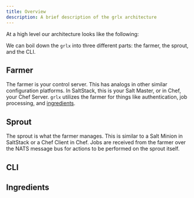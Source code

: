 ```yaml
---
title: Overview
description: A brief description of the grlx architecture
---
```

At a high level our architecture looks like the following:

We can boil down the `grlx` into three different parts: the farmer, the sprout, and the CLI.

## Farmer

The farmer is your control server. This has analogs in other similar configuration platforms. In SaltStack, this is your Salt Master, or in Chef, your Chef Server. `grlx` utilizes the farmer for things like authentication, job processing, and [ingredients](/architecture/overview#ingredients).

## Sprout

The sprout is what the farmer manages. This is similar to a Salt Minion in SaltStack or a Chef Client in Chef. Jobs are received from the farmer over the NATS message bus for actions to be performed on the sprout itself.

## CLI

## Ingredients
